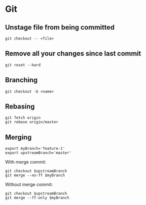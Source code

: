 
# Git

## Unstage file from being committed

```
git checkout -- <file>
```

## Remove all your changes since last commit

```
git reset --hard
```

## Branching

```
git checkout -b <name>
```

## Rebasing

```
git fetch origin
git rebase origin/master
```

## Merging

```
export myBranch='feature-1'
export upstreamBranch='master'
```

With merge commit:


```
git checkout $upstreamBranch
git merge --no-ff $myBranch
```

Without merge commit:

```
git checkout $upstreamBranch
git merge --ff-only $myBranch
```
